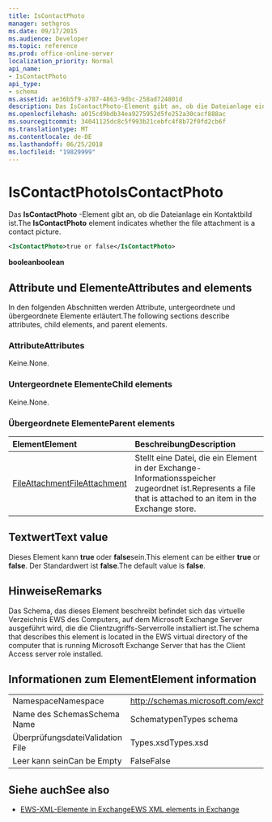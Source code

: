 ```yaml
---
title: IsContactPhoto
manager: sethgros
ms.date: 09/17/2015
ms.audience: Developer
ms.topic: reference
ms.prod: office-online-server
localization_priority: Normal
api_name:
- IsContactPhoto
api_type:
- schema
ms.assetid: ae36b5f9-a787-4863-9dbc-258ad724801d
description: Das IsContactPhoto-Element gibt an, ob die Dateianlage ein Kontaktbild ist.
ms.openlocfilehash: a015cd9bdb34ea9275952d5fe252a30cacf888ac
ms.sourcegitcommit: 34041125dc8c5f993b21cebfc4f8b72f0fd2cb6f
ms.translationtype: MT
ms.contentlocale: de-DE
ms.lasthandoff: 06/25/2018
ms.locfileid: "19829999"
---
```

# <a name="iscontactphoto"></a><span data-ttu-id="00876-103">IsContactPhoto</span><span class="sxs-lookup"><span data-stu-id="00876-103">IsContactPhoto</span></span>

<span data-ttu-id="00876-104">Das **IsContactPhoto** -Element gibt an, ob die Dateianlage ein Kontaktbild ist.</span><span class="sxs-lookup"><span data-stu-id="00876-104">The **IsContactPhoto** element indicates whether the file attachment is a contact picture.</span></span> 
  
```xml
<IsContactPhoto>true or false</IsContactPhoto>
```

 <span data-ttu-id="00876-105">**boolean**</span><span class="sxs-lookup"><span data-stu-id="00876-105">**boolean**</span></span>
## <a name="attributes-and-elements"></a><span data-ttu-id="00876-106">Attribute und Elemente</span><span class="sxs-lookup"><span data-stu-id="00876-106">Attributes and elements</span></span>

<span data-ttu-id="00876-107">In den folgenden Abschnitten werden Attribute, untergeordnete und übergeordnete Elemente erläutert.</span><span class="sxs-lookup"><span data-stu-id="00876-107">The following sections describe attributes, child elements, and parent elements.</span></span>
  
### <a name="attributes"></a><span data-ttu-id="00876-108">Attribute</span><span class="sxs-lookup"><span data-stu-id="00876-108">Attributes</span></span>

<span data-ttu-id="00876-109">Keine.</span><span class="sxs-lookup"><span data-stu-id="00876-109">None.</span></span>
  
### <a name="child-elements"></a><span data-ttu-id="00876-110">Untergeordnete Elemente</span><span class="sxs-lookup"><span data-stu-id="00876-110">Child elements</span></span>

<span data-ttu-id="00876-111">Keine.</span><span class="sxs-lookup"><span data-stu-id="00876-111">None.</span></span>
  
### <a name="parent-elements"></a><span data-ttu-id="00876-112">Übergeordnete Elemente</span><span class="sxs-lookup"><span data-stu-id="00876-112">Parent elements</span></span>

|<span data-ttu-id="00876-113">**Element**</span><span class="sxs-lookup"><span data-stu-id="00876-113">**Element**</span></span>|<span data-ttu-id="00876-114">**Beschreibung**</span><span class="sxs-lookup"><span data-stu-id="00876-114">**Description**</span></span>|
|:-----|:-----|
|[<span data-ttu-id="00876-115">FileAttachment</span><span class="sxs-lookup"><span data-stu-id="00876-115">FileAttachment</span></span>](fileattachment.md) <br/> |<span data-ttu-id="00876-116">Stellt eine Datei, die ein Element in der Exchange-Informationsspeicher zugeordnet ist.</span><span class="sxs-lookup"><span data-stu-id="00876-116">Represents a file that is attached to an item in the Exchange store.</span></span>  <br/> |
   
## <a name="text-value"></a><span data-ttu-id="00876-117">Textwert</span><span class="sxs-lookup"><span data-stu-id="00876-117">Text value</span></span>

<span data-ttu-id="00876-118">Dieses Element kann **true** oder **false**sein.</span><span class="sxs-lookup"><span data-stu-id="00876-118">This element can be either **true** or **false**.</span></span> <span data-ttu-id="00876-119">Der Standardwert ist **false**.</span><span class="sxs-lookup"><span data-stu-id="00876-119">The default value is **false**.</span></span>
  
## <a name="remarks"></a><span data-ttu-id="00876-120">Hinweise</span><span class="sxs-lookup"><span data-stu-id="00876-120">Remarks</span></span>

<span data-ttu-id="00876-121">Das Schema, das dieses Element beschreibt befindet sich das virtuelle Verzeichnis EWS des Computers, auf dem Microsoft Exchange Server ausgeführt wird, die die Clientzugriffs-Serverrolle installiert ist.</span><span class="sxs-lookup"><span data-stu-id="00876-121">The schema that describes this element is located in the EWS virtual directory of the computer that is running Microsoft Exchange Server that has the Client Access server role installed.</span></span>
  
## <a name="element-information"></a><span data-ttu-id="00876-122">Informationen zum Element</span><span class="sxs-lookup"><span data-stu-id="00876-122">Element information</span></span>

|||
|:-----|:-----|
|<span data-ttu-id="00876-123">Namespace</span><span class="sxs-lookup"><span data-stu-id="00876-123">Namespace</span></span>  <br/> |http://schemas.microsoft.com/exchange/services/2006/types  <br/> |
|<span data-ttu-id="00876-124">Name des Schemas</span><span class="sxs-lookup"><span data-stu-id="00876-124">Schema Name</span></span>  <br/> |<span data-ttu-id="00876-125">Schematypen</span><span class="sxs-lookup"><span data-stu-id="00876-125">Types schema</span></span>  <br/> |
|<span data-ttu-id="00876-126">Überprüfungsdatei</span><span class="sxs-lookup"><span data-stu-id="00876-126">Validation File</span></span>  <br/> |<span data-ttu-id="00876-127">Types.xsd</span><span class="sxs-lookup"><span data-stu-id="00876-127">Types.xsd</span></span>  <br/> |
|<span data-ttu-id="00876-128">Leer kann sein</span><span class="sxs-lookup"><span data-stu-id="00876-128">Can be Empty</span></span>  <br/> |<span data-ttu-id="00876-129">False</span><span class="sxs-lookup"><span data-stu-id="00876-129">False</span></span>  <br/> |
   
## <a name="see-also"></a><span data-ttu-id="00876-130">Siehe auch</span><span class="sxs-lookup"><span data-stu-id="00876-130">See also</span></span>



- [<span data-ttu-id="00876-131">EWS-XML-Elemente in Exchange</span><span class="sxs-lookup"><span data-stu-id="00876-131">EWS XML elements in Exchange</span></span>](ews-xml-elements-in-exchange.md)

